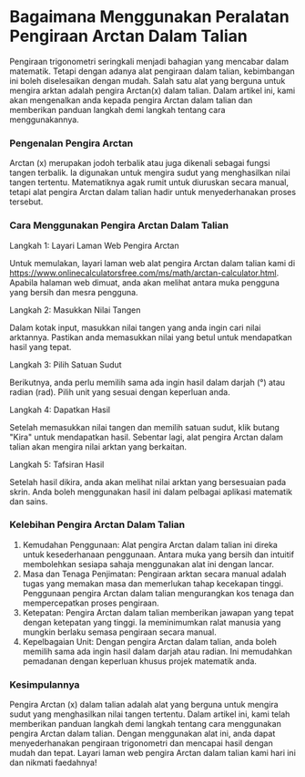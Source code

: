 Bagaimana Menggunakan Peralatan Pengiraan Arctan Dalam Talian
=============================================================

Pengiraan trigonometri seringkali menjadi bahagian yang mencabar dalam matematik. Tetapi dengan adanya alat pengiraan dalam talian, kebimbangan ini boleh diselesaikan dengan mudah. Salah satu alat yang berguna untuk mengira arktan adalah pengira Arctan(x) dalam talian. Dalam artikel ini, kami akan mengenalkan anda kepada pengira Arctan dalam talian dan memberikan panduan langkah demi langkah tentang cara menggunakannya.

### Pengenalan Pengira Arctan

Arctan (x) merupakan jodoh terbalik atau juga dikenali sebagai fungsi tangen terbalik. Ia digunakan untuk mengira sudut yang menghasilkan nilai tangen tertentu. Matematiknya agak rumit untuk diuruskan secara manual, tetapi alat pengira Arctan dalam talian hadir untuk menyederhanakan proses tersebut.

### Cara Menggunakan Pengira Arctan Dalam Talian

Langkah 1: Layari Laman Web Pengira Arctan

Untuk memulakan, layari laman web alat pengira Arctan dalam talian kami di <https://www.onlinecalculatorsfree.com/ms/math/arctan-calculator.html>. Apabila halaman web dimuat, anda akan melihat antara muka pengguna yang bersih dan mesra pengguna.

Langkah 2: Masukkan Nilai Tangen

Dalam kotak input, masukkan nilai tangen yang anda ingin cari nilai arktannya. Pastikan anda memasukkan nilai yang betul untuk mendapatkan hasil yang tepat.

Langkah 3: Pilih Satuan Sudut

Berikutnya, anda perlu memilih sama ada ingin hasil dalam darjah (°) atau radian (rad). Pilih unit yang sesuai dengan keperluan anda.

Langkah 4: Dapatkan Hasil

Setelah memasukkan nilai tangen dan memilih satuan sudut, klik butang "Kira" untuk mendapatkan hasil. Sebentar lagi, alat pengira Arctan dalam talian akan mengira nilai arktan yang berkaitan.

Langkah 5: Tafsiran Hasil

Setelah hasil dikira, anda akan melihat nilai arktan yang bersesuaian pada skrin. Anda boleh menggunakan hasil ini dalam pelbagai aplikasi matematik dan sains.

### Kelebihan Pengira Arctan Dalam Talian

1. Kemudahan Penggunaan: Alat pengira Arctan dalam talian ini direka untuk kesederhanaan penggunaan. Antara muka yang bersih dan intuitif membolehkan sesiapa sahaja menggunakan alat ini dengan lancar.
2. Masa dan Tenaga Penjimatan: Pengiraan arktan secara manual adalah tugas yang memakan masa dan memerlukan tahap kecekapan tinggi. Penggunaan pengira Arctan dalam talian mengurangkan kos tenaga dan mempercepatkan proses pengiraan.
3. Ketepatan: Pengira Arctan dalam talian memberikan jawapan yang tepat dengan ketepatan yang tinggi. Ia meminimumkan ralat manusia yang mungkin berlaku semasa pengiraan secara manual.
4. Kepelbagaian Unit: Dengan pengira Arctan dalam talian, anda boleh memilih sama ada ingin hasil dalam darjah atau radian. Ini memudahkan pemadanan dengan keperluan khusus projek matematik anda.

### Kesimpulannya

Pengira Arctan (x) dalam talian adalah alat yang berguna untuk mengira sudut yang menghasilkan nilai tangen tertentu. Dalam artikel ini, kami telah memberikan panduan langkah demi langkah tentang cara menggunakan pengira Arctan dalam talian. Dengan menggunakan alat ini, anda dapat menyederhanakan pengiraan trigonometri dan mencapai hasil dengan mudah dan tepat. Layari laman web pengira Arctan dalam talian kami hari ini dan nikmati faedahnya!